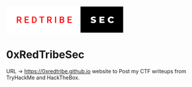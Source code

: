 ![Screenshot](/images/redtribe-sec.svg)
# 0xRedTribeSec


URL -> https://0xredtribe.github.io
website to Post my CTF writeups from TryHackMe and HackTheBox.

